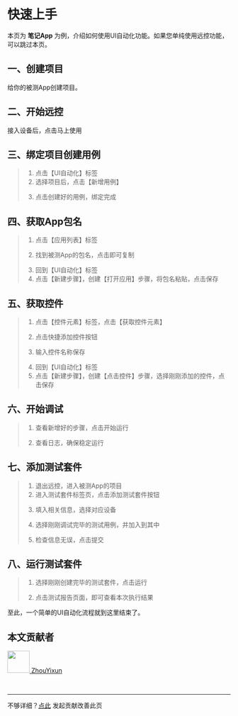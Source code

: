 # 快速上手

本页为 **笔记App** 为例，介绍如何使用UI自动化功能。如果您单纯使用远控功能，可以跳过本页。

## 一、创建项目

给你的被测App创建项目。

> <el-image hide-on-click-modal src="https://sonic-record-hongkong.oss-cn-hongkong.aliyuncs.com/use-p.png" :preview-src-list="['https://sonic-record-hongkong.oss-cn-hongkong.aliyuncs.com/use-p.png']" style="width: 50%"/>

## 二、开始远控

<el-alert style="margin-top: 20px" title="注意" show-icon type="info" description="如果不清楚如何接入设备，可以前往【部署文档】" :closable="false"/>

接入设备后，点击马上使用

> <el-image hide-on-click-modal src="https://sonic-record-hongkong.oss-cn-hongkong.aliyuncs.com/use-1.png" :preview-src-list="['https://sonic-record-hongkong.oss-cn-hongkong.aliyuncs.com/use-1.png']" style="width: 200px"/>

## 三、绑定项目创建用例

> 1. 点击【UI自动化】标签
> 2. 选择项目后，点击【新增用例】
> > <el-image hide-on-click-modal src="https://sonic-record-hongkong.oss-cn-hongkong.aliyuncs.com/use-2.png" :preview-src-list="['https://sonic-record-hongkong.oss-cn-hongkong.aliyuncs.com/use-2.png']" style="width: 60%"/>
> 3. 点击创建好的用例，绑定完成
> > <el-image hide-on-click-modal src="https://sonic-record-hongkong.oss-cn-hongkong.aliyuncs.com/use-3.png" :preview-src-list="['https://sonic-record-hongkong.oss-cn-hongkong.aliyuncs.com/use-3.png']" style="width: 60%"/>

## 四、获取App包名

> 1. 点击【应用列表】标签
> > <el-image hide-on-click-modal src="https://sonic-record-hongkong.oss-cn-hongkong.aliyuncs.com/use-4.png" :preview-src-list="['https://sonic-record-hongkong.oss-cn-hongkong.aliyuncs.com/use-4.png']" style="width: 200px"/>
> 2. 找到被测App的包名，点击即可复制
> > <el-image hide-on-click-modal src="https://sonic-record-hongkong.oss-cn-hongkong.aliyuncs.com/use-5.png" :preview-src-list="['https://sonic-record-hongkong.oss-cn-hongkong.aliyuncs.com/use-5.png']" style="width: 60%"/>
> 3. 回到【UI自动化】标签
> 4. 点击【新建步骤】，创建【打开应用】步骤，将包名粘贴，点击保存

## 五、获取控件

> 1. 点击【控件元素】标签，点击【获取控件元素】
> > <el-image hide-on-click-modal src="https://sonic-record-hongkong.oss-cn-hongkong.aliyuncs.com/use-6.png" :preview-src-list="['https://sonic-record-hongkong.oss-cn-hongkong.aliyuncs.com/use-6.png']" style="width: 60%"/> 
> 2. 点击快捷添加控件按钮
> > <el-image hide-on-click-modal src="https://sonic-record-hongkong.oss-cn-hongkong.aliyuncs.com/use-7.png" :preview-src-list="['https://sonic-record-hongkong.oss-cn-hongkong.aliyuncs.com/use-7.png']" style="width: 60%"/>
> 3. 输入控件名称保存
> > <el-image hide-on-click-modal src="https://sonic-record-hongkong.oss-cn-hongkong.aliyuncs.com/use-8.png" :preview-src-list="['https://sonic-record-hongkong.oss-cn-hongkong.aliyuncs.com/use-8.png']" style="width: 60%"/>
> 4. 回到【UI自动化】标签
> 5. 点击【新建步骤】，创建【点击控件】步骤，选择刚刚添加的控件，点击保存

## 六、开始调试

> 1. 查看新增好的步骤，点击开始运行
> > <el-image hide-on-click-modal src="https://sonic-record-hongkong.oss-cn-hongkong.aliyuncs.com/use-9.png" :preview-src-list="['https://sonic-record-hongkong.oss-cn-hongkong.aliyuncs.com/use-9.png']" style="width: 60%"/>
> 2. 查看日志，确保稳定运行
> > <el-image hide-on-click-modal src="https://sonic-record-hongkong.oss-cn-hongkong.aliyuncs.com/use-10.png" :preview-src-list="['https://sonic-record-hongkong.oss-cn-hongkong.aliyuncs.com/use-10.png']" style="width: 60%"/>

## 七、添加测试套件

> 1. 退出远控，进入被测App的项目
> 2. 进入测试套件标签页，点击添加测试套件按钮
> > <el-image hide-on-click-modal src="https://sonic-record-hongkong.oss-cn-hongkong.aliyuncs.com/use-11.png" :preview-src-list="['https://sonic-record-hongkong.oss-cn-hongkong.aliyuncs.com/use-11.png']" style="width: 60%"/>
> 3. 填入相关信息，选择对应设备
> > <el-image hide-on-click-modal src="https://sonic-record-hongkong.oss-cn-hongkong.aliyuncs.com/use-12.png" :preview-src-list="['https://sonic-record-hongkong.oss-cn-hongkong.aliyuncs.com/use-12.png']" style="width: 60%"/>
> 4. 选择刚刚调试完毕的测试用例，并加入到其中
> > <el-image hide-on-click-modal src="https://sonic-record-hongkong.oss-cn-hongkong.aliyuncs.com/use-13.png" :preview-src-list="['https://sonic-record-hongkong.oss-cn-hongkong.aliyuncs.com/use-13.png']" style="width: 60%"/>
> 5. 检查信息无误，点击提交
> > <el-image hide-on-click-modal src="https://sonic-record-hongkong.oss-cn-hongkong.aliyuncs.com/use-14.png" :preview-src-list="['https://sonic-record-hongkong.oss-cn-hongkong.aliyuncs.com/use-14.png']" style="width: 60%"/>

## 八、运行测试套件

> 1. 选择刚刚创建完毕的测试套件，点击运行
> > <el-image hide-on-click-modal src="https://sonic-record-hongkong.oss-cn-hongkong.aliyuncs.com/use-15.png" :preview-src-list="['https://sonic-record-hongkong.oss-cn-hongkong.aliyuncs.com/use-15.png']" style="width: 60%"/>
> 2. 点击测试报告页面，即可查看本次执行结果
> > <el-image hide-on-click-modal src="https://sonic-record-hongkong.oss-cn-hongkong.aliyuncs.com/use-16.png" :preview-src-list="['https://sonic-record-hongkong.oss-cn-hongkong.aliyuncs.com/use-16.png']" style="width: 60%"/>

至此，一个简单的UI自动化流程就到这里结束了。

## 本文贡献者
<div class="cont">
<a href="https://github.com/ZhouYixun" target="_blank">
<img src="https://avatars.githubusercontent.com/u/56339314?v=4" width="50"/>
<span>ZhouYixun</span>
</a>
</div>


&nbsp;
&nbsp;
***
不够详细？[点此](https://github.com/SonicCloudOrg/sonic-offical-website/edit/main/src/markdown/doc/doc-use.md) 发起贡献改善此页
